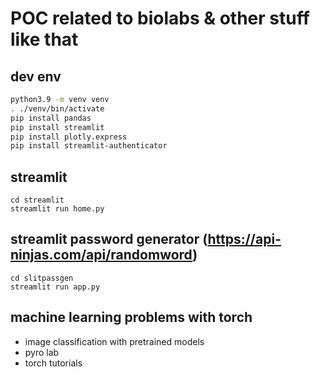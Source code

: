 # POC related to biolabs & other stuff like that

## dev env

```bash
python3.9 -m venv venv
. ./venv/bin/activate
pip install pandas
pip install streamlit
pip install plotly.express
pip install streamlit-authenticator
```

## streamlit
```
cd streamlit
streamlit run home.py
```

## streamlit password generator (https://api-ninjas.com/api/randomword)

```
cd slitpassgen
streamlit run app.py
```

## machine learning problems with torch
* image classification with pretrained models
* pyro lab
* torch tutorials
